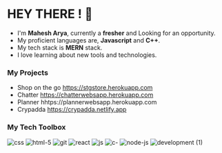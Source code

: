 # HEY THERE ! :clap:

* I'm __Mahesh Arya__, currently a __fresher__ and Looking for an opportunity.
* My proficient languages are, __Javascript__ and __C++__.
* My tech stack is __MERN__ stack.
* I love learning about new tools and technologies.

### My Projects

* Shop on the go https://stgstore.herokuapp.com
* Chatter https://chatterwebsapp.herokuapp.com
* Planner hhtps://plannerwebsapp.herokuapp.com
* Crypadda https://crypadda.netlify.app

### My Tech Toolbox

![css](https://user-images.githubusercontent.com/62064103/190607887-25cf26b7-37ea-430d-9e7c-fa00fff0d555.png)
![html-5](https://user-images.githubusercontent.com/62064103/190607897-060d39a3-7f45-4c88-930c-a3eab5f09a8a.png)
![git](https://user-images.githubusercontent.com/62064103/190607899-a52b9540-de75-4145-83db-46f976902a8e.png)
![react](https://user-images.githubusercontent.com/62064103/190607901-4d210a8f-4bd9-4c70-9f00-b000d3384826.png)
![js](https://user-images.githubusercontent.com/62064103/190607903-da6f17ef-a47f-4c95-9874-b2d721994dd6.png)
![c-](https://user-images.githubusercontent.com/62064103/190607904-31bc0e7e-9b97-49ef-90bb-65185a3a6e5b.png)
![node-js](https://user-images.githubusercontent.com/62064103/190609555-e6f9010a-d04d-42f1-a1b1-c2275d8ccb9e.png)
![development (1)](https://user-images.githubusercontent.com/62064103/190608420-c0384292-c7fd-43dc-871f-372d789f6710.png)
